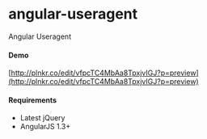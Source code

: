 angular-useragent
=================

Angular Useragent


#### Demo
[http://plnkr.co/edit/vfpcTC4MbAa8TpxjvIGJ?p=preview](http://plnkr.co/edit/vfpcTC4MbAa8TpxjvIGJ?p=preview)

#### Requirements
 
+ Latest jQuery
+ AngularJS 1.3+
